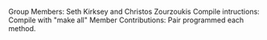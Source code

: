 Group Members:		Seth Kirksey and Christos Zourzoukis
Compile intructions: 	Compile with "make all"
Member Contributions: 	Pair programmed each method.